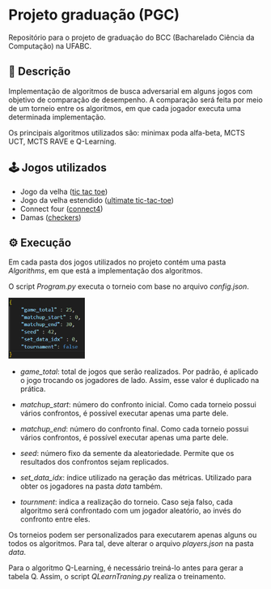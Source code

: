 # Projeto graduação (PGC)
Repositório para o projeto de graduação do BCC (Bacharelado Ciência da Computação) na UFABC.

## 📓 Descrição
Implementação de algoritmos de busca adversarial em alguns jogos com objetivo de comparação de desempenho. A comparação será feita por meio de um torneio entre os algoritmos, em que cada jogador executa uma determinada implementação. 

Os principais algoritmos utilizados são: minimax poda alfa-beta, MCTS UCT, MCTS RAVE e Q-Learning. 

## 🕹️ Jogos utilizados

- Jogo da velha ([tic tac toe](https://github.com/KruZZy/tic-tac-toe))
- Jogo da velha estendido ([ultimate tic-tac-toe](https://github.com/VAIBHAV-2303/MonteCarloTreeSearch))
- Connect four ([connect4](https://github.com/KeithGalli/Connect4-Python))
- Damas ([checkers](https://github.com/dimitrijekaranfilovic/checkers)) 

## ⚙️ Execução 

Em cada pasta dos jogos utilizados no projeto contém uma pasta *Algorithms*, em que está a implementação dos algoritmos. 

O script *Program.py* executa o torneio com base no arquivo *config.json*. 

<img src="assets/config.png" alt="config.json" width="30%">

- *game_total*: total de jogos que serão realizados. Por padrão, é aplicado o jogo trocando os jogadores de lado. Assim, esse valor é duplicado na prática. 

- *matchup_start*: número do confronto inicial. Como cada torneio possui vários confrontos, é possível executar apenas uma parte dele. 

- *matchup_end*: número do confronto final. Como cada torneio possui vários confrontos, é possível executar apenas uma parte dele.

- *seed*: número fixo da semente da aleatoriedade. Permite que os resultados dos confrontos sejam replicados.

- *set_data_idx*: índice utilizado na geração das métricas. Utilizado para obter os jogadores na pasta *data* também. 

- *tournment*: indica a realização do torneio. Caso seja falso, cada algoritmo será confrontado com um jogador aleatório, ao invés do confronto entre eles. 

Os torneios podem ser personalizados para executarem apenas alguns ou todos os algoritmos. Para tal, deve alterar o arquivo *players.json* na pasta *data*. 

Para o algoritmo Q-Learning, é necessário treiná-lo antes para gerar a tabela Q. Assim, o script *QLearnTraning.py* realiza o treinamento. 

